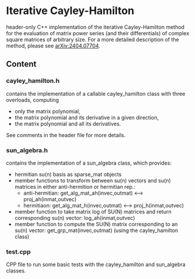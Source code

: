 # Iterative Cayley-Hamilton
header-only C++ implementation of the iterative Cayley-Hamilton method for the evaluation of matrix power series (and their differentials) of complex square matrices of arbitrary size. For a more detailed description of the method, please see [arXiv:2404.07704](https://arxiv.org/abs/2404.07704).

## Content

### cayley_hamilton.h
contains the implementation of a callable cayley_hamilton class with three overloads, computing
- only the matrix polynomial,
- the matrix polynomial and its derivative in a given direction,
- the matrix polynomial and all its derivatives.

See comments in the header file for more details.


### sun_algebra.h
contains the implementation of a sun_algebra class, which provides:
- hermitian su(n) basis as sparse_mat objects
- member functions to transform between su(n) vectors and su(n) matrices in either anti-hermition or hermitian rep.:
   * anti-hermitian: get_alg_mat_ah(invec,outmat) <--> proj_ah(inmat,outvec)
   * hermitiaon: get_alg_mat_h(invec,outmat) <--> proj_h(inmat,outvec)
- member function to take matrix log of SU(N) matrices and return corresponding su(n) vector: log_ah(inmat,outvec)
- member function to compute the SU(N) matrix corresponding to an su(n) vector: get_grp_mat(invec,outmat) (using the cayley_hamilton class)

### test.cpp
CPP file to run some basic tests with the cayley_hamilton and sun_algebra classes.
